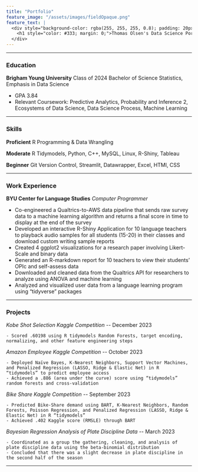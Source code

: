 ```yaml
---
title: "Portfolio"
feature_image: "/assets/images/fieldOpaque.png"
feature_text: |
  <div style="background-color: rgba(255, 255, 255, 0.8); padding: 20px; border-radius: 10px;">
    <h1 style="color: #333; margin: 0;">Thomas Olsen's Data Science Portfolio and Blog</h1>
  </div>
---
```


***

### Education
**Brigham Young University** Class of 2024
Bachelor of Science Statistics, Emphasis in Data Science
 - GPA 3.84
 - Relevant Coursework: Predictive Analytics, Probability and Inference 2, Ecosystems of Data Science, Data Science Process, Machine Learning

***
### Skills
**Proficient** R Programming & Data Wrangling

**Moderate** R Tidymodels, Python, C++, MySQL, Linux, R-Shiny, Tableau

**Beginner** Git Version Control, Streamlit, Datawrapper, Excel, HTMl, CSS

***

### Work Experience
**BYU Center for Language Studies**
*Computer Programmer*
- Co-engineered a Qualtrics-to-AWS data pipeline that sends raw survey data to a machine learning algorithm and returns a final score in time to display at the end of the survey
- Developed an interactive R-Shiny Application for 10 language teachers to playback audio samples for all students (15-20) in their classes and download custom writing sample reports
- Created 4 ggplot2 visualizations for a research paper involving Likert-Scale and binary data
- Generated an R-markdown report for 10 teachers to view their students’ OPIc and self-assess data
- Downloaded and cleaned data from the Qualtrics API for researchers to analyze using ANOVA and machine learning
- Analyzed and visualized user data from a language learning program using “tidyverse” packages 

***

### Projects
*Kobe Shot Selection Kaggle Competition* -- December 2023  

    - Scored .60198 using R tidymodels Random Forests, target encoding, normalizing, and other feature engineering steps
  
*Amazon Employee Kaggle Competition* -- October 2023  

    - Deployed Naïve Bayes, K-Nearest Neighbors, Support Vector Machines, and Penalized Regression (LASSO, Ridge & Elastic Net) in R “tidymodels” to predict employee access
    - Achieved a .886 (area under the curve) score using “tidymodels” random forests and cross-validation

*Bike Share Kaggle Competition* -- September 2023

    - Predicted Bike-Share demand using BART, K-Nearest Neighbors, Random Forests, Poisson Regression, and Penalized Regression (LASSO, Ridge & Elastic Net) in R “tidymodels”
    - Achieved .402 Kaggle score (RMSLE) through BART
  
*Bayesian Regression Analysis of Plate Discipline Data* -- March 2023
    
    - Coordinated as a group the gathering, cleaning, and analysis of plate discipline data using the beta-binomial distribution 
    - Concluded that there was a slight decrease in plate discipline in the second half of the season


***
